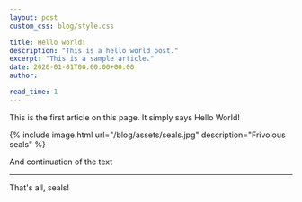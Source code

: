 ```yaml
---
layout: post
custom_css: blog/style.css

title: Hello world!
description: "This is a hello world post."
excerpt: "This is a sample article."
date: 2020-01-01T00:00:00+00:00
author:

read_time: 1
---
```


This is the first article on this page. It simply says Hello World!

{% include image.html url="/blog/assets/seals.jpg" description="Frivolous seals" %}

And continuation of the text

* * *

That's all, seals!
